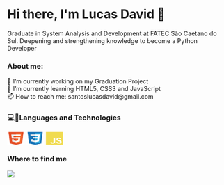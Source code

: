<h1>Hi there, I'm Lucas David 👋</h1>
<p>Graduate in System Analysis and Development at FATEC São Caetano do Sul. Deepening and strengthening knowledge to become a Python Developer

<h3>About me:</h3>
🔭 I’m currently working on my Graduation Project<br>
🌱 I’m currently learning HTML5, CSS3 and JavaScript<br>
📫 How to reach me: santoslucasdavid@gmail.com<br>

<div style="display: inline_block">
<h3>💻🚀Languages and Technologies</h3>
  <img align="center" alt="HTML" height="30" width="40" src="https://raw.githubusercontent.com/devicons/devicon/master/icons/html5/html5-original.svg">
  <img align="center" alt="CSS" height="30" width="40" src="https://raw.githubusercontent.com/devicons/devicon/master/icons/css3/css3-original.svg">
  <img align="center" alt="Js" height="30" width="40" src="https://raw.githubusercontent.com/devicons/devicon/master/icons/javascript/javascript-plain.svg">
  </div>
  
  <div>
  <h3>Where to find me</h3>
  <a href="https://www.linkedin.com/in/lucas-david-dos-santos-276066167" target="_blank"><img src="https://img.shields.io/badge/-LinkedIn-%230077B5?style=for-the-badge&logo=linkedin&logoColor=white" target="_blank"></a> 
</div>


